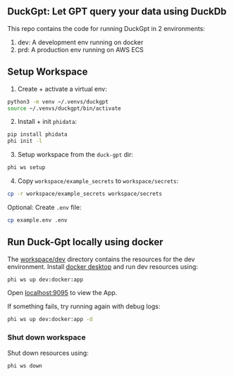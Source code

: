 ## DuckGpt: Let GPT query your data using DuckDb

This repo contains the code for running DuckGpt in 2 environments:

1. dev: A development env running on docker
2. prd: A production env running on AWS ECS

## Setup Workspace

1. Create + activate a virtual env:

```sh
python3 -m venv ~/.venvs/duckgpt
source ~/.venvs/duckgpt/bin/activate
```

2. Install + init `phidata`:

```sh
pip install phidata
phi init -l
```

3. Setup workspace from the `duck-gpt` dir:

```sh
phi ws setup
```

4. Copy `workspace/example_secrets` to `workspace/secrets`:

```sh
cp -r workspace/example_secrets workspace/secrets
```

Optional: Create `.env` file:

```sh
cp example.env .env
```

## Run Duck-Gpt locally using docker

The [workspace/dev](workspace/dev) directory contains the resources for the dev environment. Install [docker desktop](https://www.docker.com/products/docker-desktop) and run dev resources using:

```sh
phi ws up dev:docker:app
```

Open [localhost:9095](http://localhost:9095) to view the App.

If something fails, try running again with debug logs:

```sh
phi ws up dev:docker:app -d
```

### Shut down workspace

Shut down resources using:

```sh
phi ws down
```
